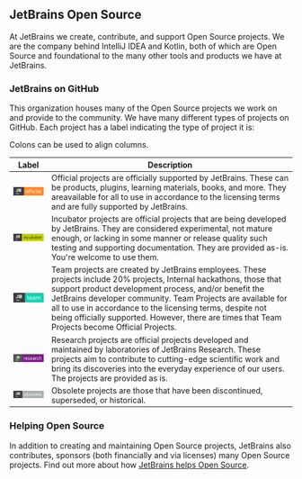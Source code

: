 ## JetBrains Open Source

At JetBrains we create, contribute, and support Open Source projects. We are the company behind IntelliJ IDEA and Kotlin, both of which are Open Source and foundational to the many other tools and products we have at JetBrains. 
 

### JetBrains on GitHub 

This organization houses many of the Open Source projects we work on and provide to the community. We have many different types of projects on GitHub. Each project has a label indicating the type of project it is:

Colons can be used to align columns.

| Label        | Description           
| ------------- |-------------|
| ![Official](https://github.com/JetBrains/.github/blob/main/profile/project-official-brightgreen.svg) |Official projects are officially supported by JetBrains. These can be products, plugins, learning materials, books, and more. They areavailable for all to use in accordance to the licensing terms and are fully supported by JetBrains.|
| ![Incubator](https://github.com/JetBrains/.github/blob/main/profile/project-incubator-brightgreen.svg) | Incubator projects are official projects that are being developed by JetBrains. They are considered experimental, not mature enough, or lacking in some manner or release quality such testing and supporting documentation. They are provided as-is. You're welcome to use them. |
| ![Team](https://github.com/JetBrains/.github/blob/main/profile/project-team-brightgreen.svg) |  Team projects are created by JetBrains employees. These projects include 20% projects, Internal hackathons, those that support product development process, and/or benefit the JetBrains developer community. Team Projects are available for all to use in accordance to the licensing terms, despite not being officially supported. However, there are times that Team Projects become Official Projects.|
|![Research](https://github.com/JetBrains/.github/blob/main/profile/project-research-purple.svg) | 	Research projects are official projects developed and maintained by laboratories of JetBrains Research. These projects aim to contribute to cutting-edge scientific work and bring its discoveries into the everyday experience of our users. The projects are provided as is.|
| ![Obsolete](https://github.com/JetBrains/.github/blob/main/profile/project-obsolete-brightgreen.svg) | Obsolete projects are those that have been discontinued, superseded, or historical. |


 
### Helping Open Source

In addition to creating and maintaining Open Source projects, JetBrains also contributes, sponsors (both financially and via licenses) many Open Source projects. Find out more about how [JetBrains helps Open Source](https://jetbrains.com/opensource).


